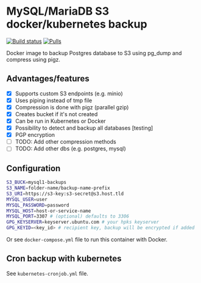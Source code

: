 # MySQL/MariaDB S3 docker/kubernetes backup

[![Build status](https://github.com/BackupTools/postgres-backup-s3/workflows/Docker%20Image%20CI/badge.svg)]() [![Pulls](https://img.shields.io/docker/pulls/backuptools/postgres-backup-s3?style=flat&labelColor=1B3D4B&color=06A64F&logoColor=white&logo=docker&label=pulls)]()

Docker image to backup Postgres database to S3 using pg_dump and compress using pigz.

## Advantages/features
- [x] Supports custom S3 endpoints (e.g. minio)
- [x] Uses piping instead of tmp file
- [x] Compression is done with pigz (parallel gzip)
- [x] Creates bucket if it's not created
- [x] Can be run in Kubernetes or Docker
- [x] Possibility to detect and backup all databases [testing]
- [x] PGP encryption
- [ ] TODO: Add other compression methods
- [ ] TODO: Add other dbs (e.g. postgres, mysql)

## Configuration
```bash
S3_BUCK=mysql1-backups
S3_NAME=folder-name/backup-name-prefix
S3_URI=https://s3-key:s3-secret@s3.host.tld
MYSQL_USER=user
MYSQL_PASSWORD=password
MYSQL_HOST=host-or-service-name
MYSQL_PORT=3307 # (optional) defaults to 3306
GPG_KEYSERVER=keyserver.ubuntu.com # your hpks keyserver
GPG_KEYID=<key_id> # recipient key, backup will be encrypted if added
```

Or see `docker-compose.yml` file to run this container with Docker.

## Cron backup with kubernetes

See `kubernetes-cronjob.yml` file.
